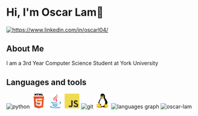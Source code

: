 <h1 align="left">Hi, I'm Oscar Lam👋</h1>
<a href="https://www.linkedin.com/in/oscarl04/" target="blank"><img align="center" src="https://img.shields.io/badge/LinkedIn-blue?logo=linkedin&logoColor=white&style=for-the-badge" alt="https://www.linkedin.com/in/oscarl04/" height="30" width="100" /></a>
<h2 align="left">About Me</h2>
<p>I am a 3rd Year Computer Science Student at York University</p>
<h2 align="left">Languages and tools</h2>
<p align="left">
  <img src="https://raw.githubusercontent.com/danielcranney/readme-generator/main/public/icons/skills/python-colored.svg" width="40" height="40" alt="python"/>
  <img src="https://raw.githubusercontent.com/devicons/devicon/master/icons/html5/html5-original-wordmark.svg" width="40" height="40" alt="html/>
  <img src="https://raw.githubusercontent.com/devicons/devicon/master/icons/css3/css3-original-wordmark.svg" width="40" height="40" alt="css"/>
  <img src="https://raw.githubusercontent.com/devicons/devicon/master/icons/java/java-original.svg" width="40" height="40" alt="java"/>
  <img src="https://raw.githubusercontent.com/devicons/devicon/master/icons/javascript/javascript-original.svg" width="40" height="40" alt="javascript/>
  <img src="https://raw.githubusercontent.com/devicons/devicon/master/icons/c/c-original.svg" width="40" height="40" alt="c"/>
  <img src="https://www.vectorlogo.zone/logos/git-scm/git-scm-icon.svg" width="40" height="40" alt="git"/>
  <img src="https://raw.githubusercontent.com/devicons/devicon/master/icons/linux/linux-original.svg" width="40" height="40" alt="linux/>
</p>

<img src="https://github-readme-stats.vercel.app/api?username=Virtu41&hide_title=true&hide_rank=true&show_icons=true&include_all_commits=true&count_private=true&disable_animations=false&theme=omni&locale=en&hide_border=true&order=1" height="200" alt="stats graph"  />
<img src="https://github-readme-stats.vercel.app/api/top-langs?username=Virtu41&locale=en&hide_title=false&layout=compact&card_width=320&langs_count=6&theme=omni&hide_border=true&order=2" height="200" alt="languages graph"  />

<img src="https://visitor-badge.laobi.icu/badge?page_id=Virtu41.Virtu41" alt="oscar-lam" />
<!--
**Virtu41/Virtu41** is a ✨ _special_ ✨ repository because its `README.md` (this file) appears on your GitHub profile.


Here are some ideas to get you started:

- 🔭 I’m currently working on ...
- 🌱 I’m currently learning ...
- 👯 I’m looking to collaborate on ...
- 🤔 I’m looking for help with ...
- 💬 Ask me about ...
- 📫 How to reach me: ...
- 😄 Pronouns: ...
- ⚡ Fun fact: ...
-->
